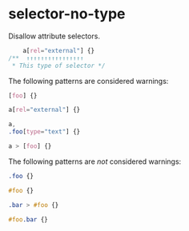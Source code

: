 # selector-no-type

Disallow attribute selectors.

```css
    a[rel="external"] {}
/**  ↑↑↑↑↑↑↑↑↑↑↑↑↑↑↑↑
 * This type of selector */
```

The following patterns are considered warnings:

```css
[foo] {}
```

```css
a[rel="external"] {}
```

```css
a,
.foo[type="text"] {}
```

```css
a > [foo] {}
```

The following patterns are *not* considered warnings:

```css
.foo {}
```

```css
#foo {}
```

```css
.bar > #foo {}
```

```css
#foo.bar {}
```
